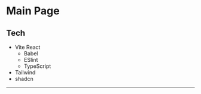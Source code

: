 # Main Page


## Tech

- Vite React
   - Babel
   - ESlint
   - TypeScript    
- Tailwind
- shadcn

---

